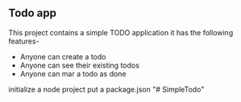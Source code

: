## Todo app

This project contains a simple TODO application
it has the following features-

- Anyone can create a todo
- Anyone can see their existing todos
- Anyone can mar a todo as done

initialize a node project 
put a package.json
"# SimpleTodo" 
